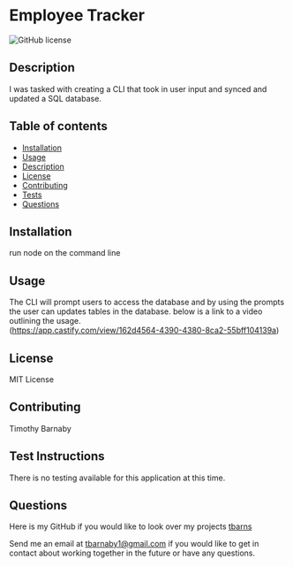 # Employee Tracker 
![GitHub license](https://img.shields.io/badge/license-MIT-blue.svg)

## Description
I was tasked with creating  a CLI that took in user input and synced and updated a SQL database.


## Table of contents 
* [Installation](#installation)
* [Usage](#usage)
* [Description](#description)
* [License](#license)
* [Contributing](#contributing)
* [Tests](#tests)
* [Questions](#questions)


## Installation 
run node on the command line

## Usage
The CLI will prompt users to access the database and by using the prompts the user can updates tables in the database.
below is a link to a video outlining the usage.
 <br />
(https://app.castify.com/view/162d4564-4390-4380-8ca2-55bff104139a)

## License 
MIT License

## Contributing
Timothy Barnaby

## Test Instructions
There is no testing available for this application at this time.

## Questions
Here is my GitHub if you would like to look over my projects [tbarns](https://github.com/tbarns)

Send me an email at  [tbarnaby1@gmail.com](mailto:tbarnaby1@gmail.com) if you would like to get in contact about working together in the future or have any questions. 
